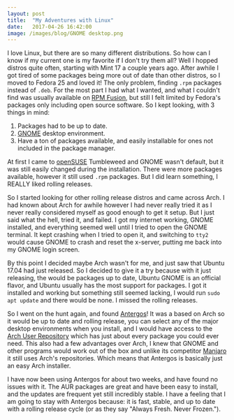 ```yaml
---
layout: post
title:  "My Adventures with Linux"
date:   2017-04-26 16:42:00
image: /images/blog/GNOME desktop.png
---
```


I love Linux, but there are so many different distributions. So how can I know if my current one is my favorite if I don't try them all? Well I hopped distros quite often, starting with Mint 17 a couple years ago. After awhile I got tired of some packages being more out of date than other distros, so I moved to Fedora 25 and loved it! The only problem, finding `.rpm` packages instead of `.deb`. For the most part I had what I wanted, and what I couldn't find was usually available on [RPM Fusion](https://rpmfusion.org), but still I felt limited by Fedora's packages only including open source software. So I kept looking, with 3 things in mind:

1. Packages had to be up to date.
2. [GNOME](https://www.gnome.org) desktop environment.
3. Have a ton of packages available, and easily installable for ones not included in the package manager.

At first I came to [openSUSE](https://www.opensuse.org) Tumbleweed and GNOME wasn't default, but it was still easily changed during the installation. There were more packages available, however it still used `.rpm` packages. But I did learn something, I REALLY liked rolling releases.

So I started looking for other rolling release distros and came across Arch. I had known about Arch for awhile however I had never really tried it as I never really considered myself as good enough to get it setup. But I just said what the hell, tried it, and failed. I got my internet working, GNOME installed, and everything seemed well until I tried to open the GNOME terminal. It kept crashing when I tried to open it, and switching to `tty2` would cause GNOME to crash and reset the x-server, putting me back into my GNOME login screen.

By this point I decided maybe Arch wasn't for me, and just saw that Ubuntu 17.04 had just released. So I decided to give it a try because with it just releasing, the would be packages up to date, Ubuntu GNOME is an official flavor, and Ubuntu usually has the most support for packages. I got it installed and working but something still seemed lacking, I would run `sudo apt update` and there would be none. I missed the rolling releases.

So I went on the hunt again, and found [Antergos](https://antergos.com)! It was a based on Arch so it would be up to date and rolling release, you can select any of the major desktop environments when you install, and I would have access to the [Arch User Repository](https://wiki.archlinux.org/index.php/Arch_User_Repository) which has just about every package you could ever need. This also had a few advantages over Arch, I knew that GNOME and other programs would work out of the box and unlike its competitor [Manjaro](https://manjaro.org) it still uses Arch's repositories. Which means that Antergos is basically just an easy Arch installer.

I have now been using Antergos for about two weeks, and have found no issues with it. The AUR packages are great and have been easy to install, and the updates are frequent yet still incredibly stable. I have a feeling that I am going to stay with Antergos because: it is fast, stable, and up to date with a rolling release cycle (or as they say "Always Fresh. Never Frozen.").